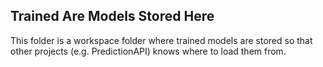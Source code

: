 ## Trained Are Models Stored Here
This folder is a workspace folder where trained models are stored so that other projects (e.g. PredictionAPI) knows where to load them from.